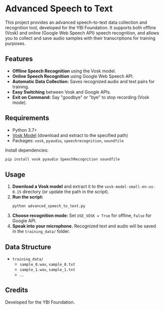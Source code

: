 # Advanced Speech to Text

This project provides an advanced speech-to-text data collection and recognition tool, developed for the YBI Foundation. It supports both offline (Vosk) and online (Google Web Speech API) speech recognition, and allows you to collect and save audio samples with their transcriptions for training purposes.

## Features

- **Offline Speech Recognition** using the Vosk model.
- **Online Speech Recognition** using Google Web Speech API.
- **Automatic Data Collection:** Saves recognized audio and text pairs for training.
- **Easy Switching** between Vosk and Google APIs.
- **Exit on Command:** Say "goodbye" or "bye" to stop recording (Vosk mode).

## Requirements

- Python 3.7+
- [Vosk Model](https://alphacephei.com/vosk/models) (download and extract to the specified path)
- Packages: `vosk`, `pyaudio`, `speechrecognition`, `soundfile`

Install dependencies:
```bash
pip install vosk pyaudio SpeechRecognition soundfile
```

## Usage

1. **Download a Vosk model** and extract it to the `vosk-model-small-en-us-0.15` directory (or update the path in the script).
2. **Run the script:**
   ```bash
   python advanced_speech_to_text.py
   ```
3. **Choose recognition mode:** Set `USE_VOSK = True` for offline, `False` for Google API.
4. **Speak into your microphone.** Recognized text and audio will be saved in the `training_data/` folder.

## Data Structure

- `training_data/`
  - `sample_0.wav`, `sample_0.txt`
  - `sample_1.wav`, `sample_1.txt`
  - ...

## Credits

Developed for the YBI Foundation.
